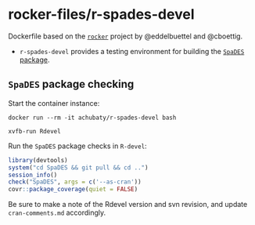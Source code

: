 # rocker-files/r-spades-devel

Dockerfile based on the [`rocker`](https://github.com/rocker-org/rocker) project by @eddelbuettel and @cboettig.

* `r-spades-devel` provides a testing environment for building the [`SpaDES` package](https://github.com/PredictiveEcology/SpaDES).

## `SpaDES` package checking

Start the container instance:

```
docker run --rm -it achubaty/r-spades-devel bash

xvfb-run Rdevel
```

Run the `SpaDES` package checks in `R-devel`:

```r
library(devtools)
system("cd SpaDES && git pull && cd ..")
session_info()
check("SpaDES", args = c('--as-cran'))
covr::package_coverage(quiet = FALSE)
```

Be sure to make a note of the Rdevel version and svn revision, and update `cran-comments.md` accordingly.


